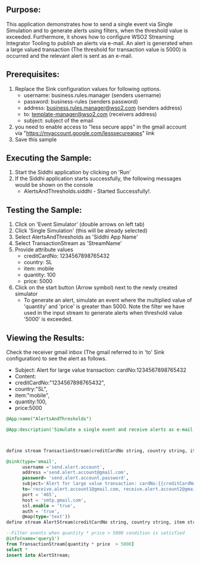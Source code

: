

## Purpose:
This application demonstrates how to send a single event via Single Simulation and to generate alerts using filters, when the threshold value is exceeded. Furthermore, it shows how to configure WSO2 Streaming Integrator Tooling to publish an alerts via e-mail. An alert is generated when a large valued transaction (The threshold for transaction value is 5000) is occurred and the relevant alert is sent as an e-mail.

## Prerequisites:
1) Replace the Sink configuration values for following options.
    - username: business.rules.manager (senders username)
    - password: business-rules (senders password)
    - address: business.rules.manager@wso2.com (senders address)
    - to: template-manager@wso2.com (receivers address)
    - subject: subject of the email
2) you need to enable access to "less  secure apps" in the gmail account via "https://myaccount.google.com/lesssecureapps" link
3) Save this sample

## Executing the Sample:
1) Start the Siddhi application by clicking on 'Run'
2) If the Siddhi application starts successfully, the following messages would be shown on the console
    * AlertsAndThresholds.siddhi - Started Successfully!.

## Testing the Sample:
1) Click on 'Event Simulator' (double arrows on left tab)
2) Click 'Single Simulation' (this will be already selected)
3) Select AlertsAndThresholds as 'Siddhi App Name'
4) Select TransactionStream as 'StreamName'
5) Provide attribute values
    - creditCardNo: 1234567898765432
    - country: SL
    - item: mobile
    - quantity: 100
    - price: 5000
6) Click on the start button (Arrow symbol) next to the newly created simulator
    * To generate an alert, simulate an event where the multiplied value of 'quantity' and 'price' is greater than 5000. Note the filter we have used in the input stream to generate alerts when threshold value '5000' is exceeded.

## Viewing the Results:
Check the receiver gmail inbox (The gmail referred to in 'to' Sink configuration) to see the alert as follows.
* Subject: Alert for large value transaction: cardNo:1234567898765432
* Content:
* creditCardNo:"1234567898765432",
* country:"SL",
* item:"mobile",
* quantity:100,
* price:5000


```sql
@App:name("AlertsAndThresholds")

@App:description('Simulate a single event and receive alerts as e-mail when a predefined threshold value is exceeded')



define stream TransactionStream(creditCardNo string, country string, item string, quantity int, price double);

@sink(type='email',
      username ='send.alert.account',
      address ='send.alert.account@gmail.com',
      password= 'send.alert.account.password', 
      subject='Alert for large value transaction: cardNo:{{creditCardNo}}',
      to='receive.alert.account1@gmail.com, receive.alert.account2@gmail.com',
      port = '465',
      host = 'smtp.gmail.com',
      ssl.enable = 'true',
      auth = 'true', 
      @map(type='text'))
define stream AlertStream(creditCardNo string, country string, item string, quantity int, price double);

--Filter events when quantity * price > 5000 condition is satisfied
@info(name='query1') 
from TransactionStream[quantity * price  > 5000]
select *
insert into AlertStream;
```
